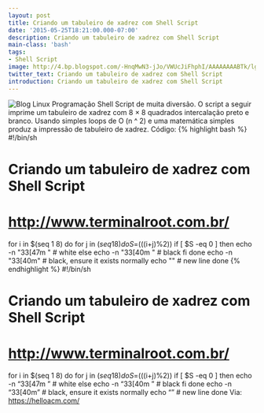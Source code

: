 ```yaml
---
layout: post
title: Criando um tabuleiro de xadrez com Shell Script
date: '2015-05-25T18:21:00.000-07:00'
description: Criando um tabuleiro de xadrez com Shell Script
main-class: 'bash'
tags:
- Shell Script
image: http://4.bp.blogspot.com/-HnqMwN3-jJo/VWUcJiFhphI/AAAAAAAABTk/lgZAqv2NFPw/s72-c/chess-shell.png
twitter_text: Criando um tabuleiro de xadrez com Shell Script
introduction: Criando um tabuleiro de xadrez com Shell Script
---
```

![Blog Linux](http://4.bp.blogspot.com/-HnqMwN3-jJo/VWUcJiFhphI/AAAAAAAABTk/lgZAqv2NFPw/s320/chess-shell.png "Blog Linux")
Programação Shell Script de muita diversão. O script a seguir imprime um tabuleiro de xadrez com 8 × 8 quadrados intercalação preto e branco. Usando simples loops de O (n ^ 2) e uma matemática simples produz a impressão de tabuleiro de xadrez.
 Código:
{% highlight bash %}
#!/bin/sh
# Criando um tabuleiro de xadrez com Shell Script
# http://www.terminalroot.com.br/ 
for i in $(seq 1 8)
do
 for j in $(seq 1 8)
 do
 S=$(((i+j)%2))
 if [ $S -eq 0 ]
 then
 echo -n "33[47m " # white
 else
 echo -n "33[40m " # black
 fi
 done
 echo -n "33[40m" # black, ensure it exists normally
 echo "" # new line
done
{% endhighlight %}
 #!/bin/sh
# Criando um tabuleiro de xadrez com Shell Script
# http://www.terminalroot.com.br/ 
for i in $(seq 1 8)
do
 for j in $(seq 1 8)
 do
 S=$(((i+j)%2))
 if [ $S -eq 0 ]
 then
 echo -n “33[47m ” # white
 else
 echo -n “33[40m ” # black
 fi
 done
 echo -n “33[40m” # black, ensure it exists normally
 echo “” # new line
done
 Via: https://helloacm.com/
